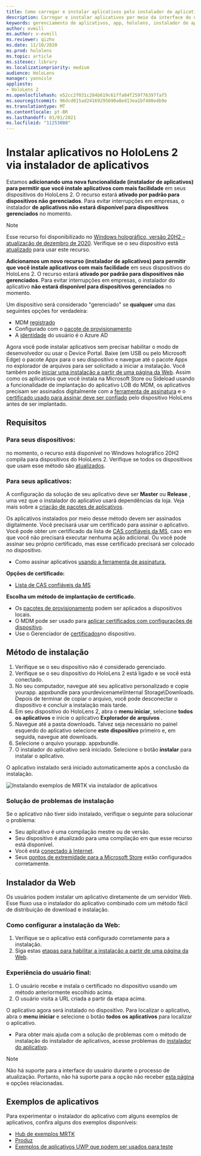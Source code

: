 ```yaml
---
title: Como carregar e instalar aplicativos pelo instalador do aplicativo HoloLens 2
description: Carregar e instalar aplicativos por meio da interface do usuário
keywords: gerenciamento de aplicativos, app, hololens, instalador de aplicativos
author: evmill
ms.author: v-evmill
ms.reviewer: qizho
ms.date: 11/10/2020
ms.prod: hololens
ms.topic: article
ms.sitesec: library
ms.localizationpriority: medium
audience: HoloLens
manager: yannisle
appliesto:
- HoloLens 2
ms.openlocfilehash: e52cc2f031c284b619c61ffa04f259f76397faf5
ms.sourcegitcommit: 96dcd015ad24169295690a8ed13ea1bf480e4b9e
ms.translationtype: MT
ms.contentlocale: pt-BR
ms.lasthandoff: 01/01/2021
ms.locfileid: "11253088"
---
```

# Instalar aplicativos no HoloLens 2 via instalador de aplicativos

Estamos **adicionando uma nova funcionalidade (instalador de aplicativos) para permitir que você instale aplicativos com mais facilidade** em seus dispositivos do HoloLens 2. O recurso estará **ativado por padrão para dispositivos não gerenciados**. Para evitar interrupções em empresas, o instalador **de aplicativos não estará disponível para dispositivos gerenciados** no momento.  

> [!NOTE]
> Esse recurso foi disponibilizado no [Windows holográfico, versão 20H2 – atualização de dezembro de 2020](hololens-release-notes.md). Verifique se o seu dispositivo está [atualizado](hololens-update-hololens.md) para usar este recurso.

**Adicionamos um novo recurso (instalador de aplicativos) para permitir que você instale aplicativos com mais facilidade** em seus dispositivos do HoloLens 2. O recurso estará **ativado por padrão para dispositivos não gerenciados**. Para evitar interrupções em empresas, o instalador do aplicativo **não estará disponível para dispositivos gerenciados** no momento.  

Um dispositivo será considerado "gerenciado" se **qualquer** uma das seguintes opções for verdadeira:

- MDM [registrado](hololens-enroll-mdm.md)
- Configurado com o [pacote de provisionamento](hololens-provisioning.md)
- A [identidade](hololens-identity.md) do usuário é o Azure AD

Agora você pode instalar aplicativos sem precisar habilitar o modo de desenvolvedor ou usar o Device Portal.  Baixe (em USB ou pelo Microsoft Edge) o pacote Appx para o seu dispositivo e navegue até o pacote Appx no explorador de arquivos para ser solicitado a iniciar a instalação.  Você também pode [iniciar uma instalação a partir de uma página da Web](https://docs.microsoft.com/windows/msix/app-installer/installing-windows10-apps-web).  Assim como os aplicativos que você instala na Microsoft Store ou Sideload usando a funcionalidade de implantação do aplicativo LOB do MDM, os aplicativos precisam ser assinados digitalmente com a [ferramenta de assinatura](https://docs.microsoft.com/windows/win32/appxpkg/how-to-sign-a-package-using-signtool) e o [certificado usado para assinar deve ser confiado](https://docs.microsoft.com/windows/win32/appxpkg/how-to-sign-a-package-using-signtool#security-considerations) pelo dispositivo HoloLens antes de ser implantado.

## Requisitos

### Para seus dispositivos:

 no momento, o recurso está disponível no Windows holográfico 20H2 compila para dispositivos do HoloLens 2. Verifique se todos os dispositivos que usam esse método são [atualizados](hololens-update-hololens.md).

### Para seus aplicativos: 
A configuração da solução de seu aplicativo deve ser **Master** ou **Release** , uma vez que o instalador do aplicativo usará dependências da loja. Veja mais sobre a [criação de pacotes de aplicativos](https://docs.microsoft.com/windows/msix/app-installer/create-appinstallerfile-vs).

Os aplicativos instalados por meio desse método devem ser assinados digitalmente. Você precisará usar um certificado para assinar o aplicativo. Você pode obter um certificado da lista de [CAS confiáveis da MS](https://ccadb-public.secure.force.com/microsoft/IncludedCACertificateReportForMSFT), caso em que você não precisará executar nenhuma ação adicional. Ou você pode assinar seu próprio certificado, mas esse certificado precisará ser colocado no dispositivo.

- Como assinar aplicativos [usando a ferramenta de assinatura.](https://docs.microsoft.com/windows/win32/appxpkg/how-to-sign-a-package-using-signtool)

**Opções de certificado:**

- [Lista de CAS confiáveis da MS](https://ccadb-public.secure.force.com/microsoft/IncludedCACertificateReportForMSFT)

**Escolha um método de implantação de certificado.**

- Os [pacotes de provisionamento](hololens-provisioning.md) podem ser aplicados a dispositivos locais.
- O MDM pode ser usado para [aplicar certificados com configurações de dispositivo](https://docs.microsoft.com/mem/intune/protect/certificates-configure).
- Use o Gerenciador de [certificados](certificate-manager.md)no dispositivo.

## Método de instalação

1. Verifique se o seu dispositivo não é considerado gerenciado.
1. Verifique se o seu dispositivo do HoloLens 2 está ligado e se você está conectado.
1. No seu computador, navegue até seu aplicativo personalizado e copie yourapp. appxbundle para yourdevicename\Internal Storage\Downloads.
    Depois de terminar de copiar o arquivo, você pode desconectar o dispositivo e concluir a instalação mais tarde.
1. Em seu dispositivo do HoloLens 2, abra o **menu iniciar**, selecione **todos os aplicativos** e inicie o aplicativo **Explorador de arquivos** .
1. Navegue até a pasta downloads. Talvez seja necessário no painel esquerdo do aplicativo selecione **este dispositivo** primeiro e, em seguida, navegue até downloads.
1. Selecione o arquivo yourapp. appxbundle.
1. O instalador do aplicativo será iniciado. Selecione o botão **instalar** para instalar o aplicativo.

O aplicativo instalado será iniciado automaticamente após a conclusão da instalação.

![Instalando exemplos de MRTK via instalador de aplicativos](images/hololens-app-installer-picture.jpg)

### Solução de problemas de instalação

Se o aplicativo não tiver sido instalado, verifique o seguinte para solucionar o problema:

- Seu aplicativo é uma compilação mestre ou de versão.
- Seu dispositivo é atualizado para uma compilação em que esse recurso está disponível.
- Você está [conectado à Internet](hololens-network.md).
- Seus [pontos de extremidade para a Microsoft Store](hololens-offline.md) estão configurados corretamente.  

## Instalador da Web

Os usuários podem instalar um aplicativo diretamente de um servidor Web. Esse fluxo usa o instalador do aplicativo combinado com um método fácil de distribuição de download e instalação.

### Como configurar a instalação da Web:

1. Verifique se o aplicativo está configurado corretamente para a instalação.
1. Siga estas [etapas para habilitar a instalação a partir de uma página da Web](https://docs.microsoft.com/windows/msix/app-installer/installing-windows10-apps-web#how-to-enable-this-on-a-webpage).

### Experiência do usuário final:

1. O usuário recebe e instala o certificado no dispositivo usando um método anteriormente escolhido acima.
1. O usuário visita a URL criada a partir da etapa acima.

O aplicativo agora será instalado no dispositivo. Para localizar o aplicativo, abra o **menu iniciar** e selecione o botão **todos os aplicativos** para localizar o aplicativo.

- Para obter mais ajuda com a solução de problemas com o método de instalação do instalador de aplicativos, acesse problemas do [instalador do aplicativo](https://docs.microsoft.com/windows/msix/app-installer/troubleshoot-appinstaller-issues).

> [!NOTE]
> Não há suporte para a interface do usuário durante o processo de atualização. Portanto, não há suporte para a opção não receber [esta página](https://docs.microsoft.com/windows/msix/app-installer/update-settings) e opções relacionadas.

## Exemplos de aplicativos

Para experimentar o instalador do aplicativo com alguns exemplos de aplicativos, confira alguns dos exemplos disponíveis:

- [Hub de exemplos MRTK](https://microsoft.github.io/MixedRealityToolkit-Unity/Documentation/README_ExampleHub.html)
- [Produz](https://docs.microsoft.com/windows/mixed-reality/develop/unity/sampleapp-surfaces)
- [Exemplos de aplicativos UWP que podem ser usados para teste](https://github.com/microsoft/Windows-universal-samples/tree/master/Samples)
